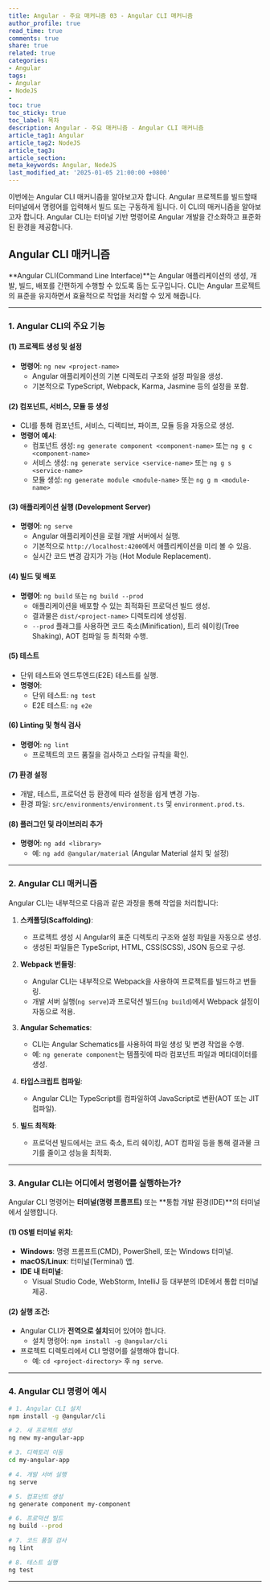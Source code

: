 ```yaml
---
title: Angular - 주요 매커니즘 03 - Angular CLI 매커니즘
author_profile: true
read_time: true
comments: true
share: true
related: true
categories:
- Angular
tags:
- Angular
- NodeJS
- 
toc: true
toc_sticky: true
toc_label: 목차
description: Angular - 주요 매커니즘 - Angular CLI 매커니즘
article_tag1: Angular
article_tag2: NodeJS
article_tag3: 
article_section: 
meta_keywords: Angular, NodeJS
last_modified_at: '2025-01-05 21:00:00 +0800'
---
```


이번에는 Angular CLI 매커니즘을 알아보고자 합니다.
Angular 프로젝트를 빌드할때 터미널에서 명령어를 입력해서 빌드 또는 구동하게 됩니다. 이 CLI의 매커니즘을 알아보고자 합니다.
Angular CLI는 터미널 기반 명령어로 Angular 개발을 간소화하고 표준화된 환경을 제공합니다.

## **Angular CLI 매커니즘**  

**Angular CLI(Command Line Interface)**는 Angular 애플리케이션의 생성, 개발, 빌드, 배포를 간편하게 수행할 수 있도록 돕는 도구입니다. CLI는 Angular 프로젝트의 표준을 유지하면서 효율적으로 작업을 처리할 수 있게 해줍니다.

---

### **1. Angular CLI의 주요 기능**  

#### (1) **프로젝트 생성 및 설정**
- **명령어**: `ng new <project-name>`
  - Angular 애플리케이션의 기본 디렉토리 구조와 설정 파일을 생성.
  - 기본적으로 TypeScript, Webpack, Karma, Jasmine 등의 설정을 포함.

#### (2) **컴포넌트, 서비스, 모듈 등 생성**
- CLI를 통해 컴포넌트, 서비스, 디렉티브, 파이프, 모듈 등을 자동으로 생성.
- **명령어 예시**:
  - 컴포넌트 생성: `ng generate component <component-name>` 또는 `ng g c <component-name>`
  - 서비스 생성: `ng generate service <service-name>` 또는 `ng g s <service-name>`
  - 모듈 생성: `ng generate module <module-name>` 또는 `ng g m <module-name>`

#### (3) **애플리케이션 실행 (Development Server)**
- **명령어**: `ng serve`
  - Angular 애플리케이션을 로컬 개발 서버에서 실행.
  - 기본적으로 `http://localhost:4200`에서 애플리케이션을 미리 볼 수 있음.
  - 실시간 코드 변경 감지가 가능 (Hot Module Replacement).

#### (4) **빌드 및 배포**
- **명령어**: `ng build` 또는 `ng build --prod`
  - 애플리케이션을 배포할 수 있는 최적화된 프로덕션 빌드 생성.
  - 결과물은 `dist/<project-name>` 디렉토리에 생성됨.
  - `--prod` 플래그를 사용하면 코드 축소(Minification), 트리 쉐이킹(Tree Shaking), AOT 컴파일 등 최적화 수행.

#### (5) **테스트**
- 단위 테스트와 엔드투엔드(E2E) 테스트를 실행.
- **명령어**:
  - 단위 테스트: `ng test`
  - E2E 테스트: `ng e2e`

#### (6) **Linting 및 형식 검사**
- **명령어**: `ng lint`
  - 프로젝트의 코드 품질을 검사하고 스타일 규칙을 확인.

#### (7) **환경 설정**
- 개발, 테스트, 프로덕션 등 환경에 따라 설정을 쉽게 변경 가능.
- 환경 파일: `src/environments/environment.ts` 및 `environment.prod.ts`.

#### (8) **플러그인 및 라이브러리 추가**
- **명령어**: `ng add <library>`
  - 예: `ng add @angular/material` (Angular Material 설치 및 설정)

---

### **2. Angular CLI 매커니즘**  

Angular CLI는 내부적으로 다음과 같은 과정을 통해 작업을 처리합니다:

1. **스캐폴딩(Scaffolding)**:
   - 프로젝트 생성 시 Angular의 표준 디렉토리 구조와 설정 파일을 자동으로 생성.
   - 생성된 파일들은 TypeScript, HTML, CSS(SCSS), JSON 등으로 구성.

2. **Webpack 번들링**:
   - Angular CLI는 내부적으로 Webpack을 사용하여 프로젝트를 빌드하고 번들링.
   - 개발 서버 실행(`ng serve`)과 프로덕션 빌드(`ng build`)에서 Webpack 설정이 자동으로 적용.

3. **Angular Schematics**:
   - CLI는 Angular Schematics를 사용하여 파일 생성 및 변경 작업을 수행.
   - 예: `ng generate component`는 템플릿에 따라 컴포넌트 파일과 메타데이터를 생성.

4. **타입스크립트 컴파일**:
   - Angular CLI는 TypeScript를 컴파일하여 JavaScript로 변환(AOT 또는 JIT 컴파일).

5. **빌드 최적화**:
   - 프로덕션 빌드에서는 코드 축소, 트리 쉐이킹, AOT 컴파일 등을 통해 결과물 크기를 줄이고 성능을 최적화.

---

### **3. Angular CLI는 어디에서 명령어를 실행하는가?**  

Angular CLI 명령어는 **터미널(명령 프롬프트)** 또는 **통합 개발 환경(IDE)**의 터미널에서 실행합니다.

#### (1) **OS별 터미널 위치**:
- **Windows**: 명령 프롬프트(CMD), PowerShell, 또는 Windows 터미널.
- **macOS/Linux**: 터미널(Terminal) 앱.
- **IDE 내 터미널**:
  - Visual Studio Code, WebStorm, IntelliJ 등 대부분의 IDE에서 통합 터미널 제공.

#### (2) **실행 조건**:
- Angular CLI가 **전역으로 설치**되어 있어야 합니다.
  - 설치 명령어: `npm install -g @angular/cli`
- 프로젝트 디렉토리에서 CLI 명령어를 실행해야 합니다.
  - 예: `cd <project-directory>` 후 `ng serve`.

---

### **4. Angular CLI 명령어 예시**

```bash
# 1. Angular CLI 설치
npm install -g @angular/cli

# 2. 새 프로젝트 생성
ng new my-angular-app

# 3. 디렉토리 이동
cd my-angular-app

# 4. 개발 서버 실행
ng serve

# 5. 컴포넌트 생성
ng generate component my-component

# 6. 프로덕션 빌드
ng build --prod

# 7. 코드 품질 검사
ng lint

# 8. 테스트 실행
ng test
```

---

